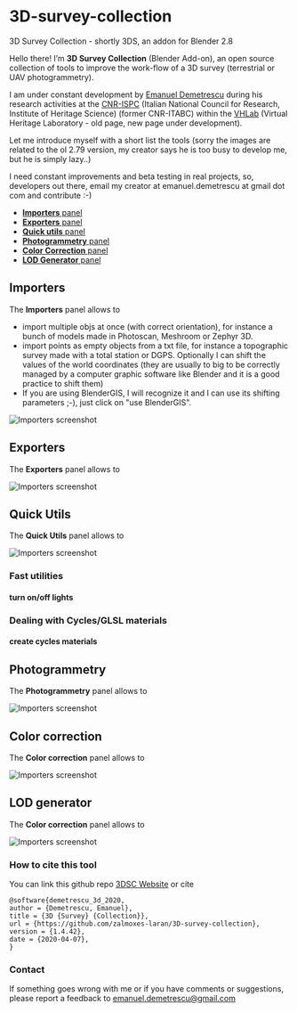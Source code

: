 # 3D-survey-collection
3D Survey Collection - shortly 3DS, an addon for Blender 2.8

Hello there! I’m **3D Survey Collection** (Blender Add-on), an open source collection of tools to improve the work-flow of a 3D survey (terrestrial or UAV photogrammetry). 

I am under constant development by [Emanuel Demetrescu](http://www.itabc.cnr.it/team/emanuel-demetrescu) during his research activities at the [CNR-ISPC](http://www.ispc.cnr.it) (Italian National Council for Research, Institute of Heritage Science) (former CNR-ITABC) within the [VHLab](http://www.itabc.cnr.it/pagine/vh-lab) (Virtual Heritage Laboratory - old page, new page under development).

Let me introduce myself with a short list the tools (sorry the images are related to the ol 2.79 version, my creator says he is too busy to develop me, but he is simply lazy..)

I need constant improvements and beta testing in real projects, so, developers out there, email my creator at emanuel.demetrescu at gmail dot com and contribute :-)

* [**Importers** panel](#importers-pane)
* [**Exporters** panel](#exporters-pane)
* [**Quick utils** panel](#quick_utils-pane)
* [**Photogrammetry** panel](#photogrammetry_tool-pane)
* [**Color Correction** panel](#color_correction_tool-pane)
* [**LOD Generator** panel](#LOD_generator-pane)

## <a name="importers-pane"></a>Importers

The **Importers** panel allows to

* import multiple objs at once (with correct orientation), for instance a bunch of models made in Photoscan, Meshroom or Zephyr 3D.
* import points as empty objects from a txt file, for instance a topographic survey made with a total station or DGPS. Optionally I can shift the values of the world coordinates (they are usually to big to be correctly managed by a computer graphic software like Blender and it is a good practice to shift them)
* If you are using BlenderGIS, I will recognize it and I can use its shifting parameters ;-), just click on "use BlenderGIS".

![Importers screenshot](https://raw.githubusercontent.com/zalmoxes-laran/BlenderLandscape/master/README_images/Importers_139.png)

## <a name="exporters-pane"></a>Exporters

The **Exporters** panel allows to

![Importers screenshot](https://raw.githubusercontent.com/zalmoxes-laran/BlenderLandscape/master/README_images/Exporters_139.png)

## <a name="quick_utils-pane"></a>Quick Utils

The **Quick Utils** panel allows to

![Importers screenshot](https://raw.githubusercontent.com/zalmoxes-laran/BlenderLandscape/master/README_images/Quick_utils_139.png)

### Fast utilities
#### turn on/off lights

### Dealing with Cycles/GLSL materials
#### create cycles materials


## <a name="photogrammetry_tool-pane"></a>Photogrammetry

The **Photogrammetry** panel allows to

![Importers screenshot](https://raw.githubusercontent.com/zalmoxes-laran/BlenderLandscape/master/README_images/Photogrammetry_tool_139.png)

## <a name="color_correction_tool-pane"></a>Color correction

The **Color correction** panel allows to

![Importers screenshot](https://raw.githubusercontent.com/zalmoxes-laran/BlenderLandscape/master/README_images/Color_correction_tool_139.png)

## <a name="LOD_generator-pane"></a>LOD generator

The **Color correction** panel allows to

![Importers screenshot](https://raw.githubusercontent.com/zalmoxes-laran/BlenderLandscape/master/README_images/LOD_generator_139.png)

### How to cite this tool

You can link this github repo [3DSC Website](https://github.com/zalmoxes-laran/BlenderLandscape "Title") or cite

	@software{demetrescu_3d_2020,
	author = {Demetrescu, Emanuel},
	title = {3D {Survey} {Collection}},
	url = {https://github.com/zalmoxes-laran/3D-survey-collection},
	version = {1.4.42},
	date = {2020-04-07},
	}

### Contact
If something goes wrong with me or if you have comments or suggestions, please report a feedback to <emanuel.demetrescu@gmail.com> 


